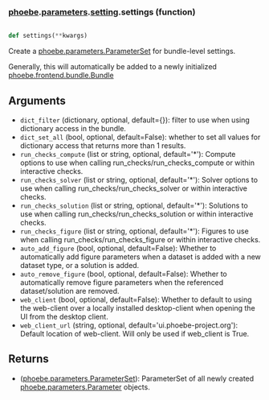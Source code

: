 ### [phoebe](phoebe.md).[parameters](phoebe.parameters.md).[setting](phoebe.parameters.setting.md).settings (function)


```py

def settings(**kwargs)

```



Create a [phoebe.parameters.ParameterSet](phoebe.parameters.ParameterSet.md) for bundle-level settings.

Generally, this will automatically be added to a newly initialized
[phoebe.frontend.bundle.Bundle](phoebe.frontend.bundle.Bundle.md)

Arguments
----------
* `dict_filter` (dictionary, optional, default={}): filter to use when using
    dictionary access in the bundle.
* `dict_set_all` (bool, optional, default=False): whether to set all values
    for dictionary access that returns more than 1 results.
* `run_checks_compute` (list or string, optional, default='*'): Compute
    options to use when calling run_checks/run_checks_compute or within
    interactive checks.
* `run_checks_solver` (list or string, optional, default='*'): Solver
    options to use when calling run_checks/run_checks_solver or within
    interactive checks.
* `run_checks_solution` (list or string, optional, default='*'): Solutions
    to use when calling run_checks/run_checks_solution or within
    interactive checks.
* `run_checks_figure` (list or string, optional, default='*'): Figures
    to use when calling run_checks/run_checks_figure or within
    interactive checks.
* `auto_add_figure` (bool, optional, default=False): Whether to automatically
    add figure parameters when a dataset is added with a new dataset type,
    or a solution is added.
* `auto_remove_figure` (bool, optional, default=False): Whether to
    automatically remove figure parameters when the referenced
    dataset/solution are removed.
* `web_client` (bool, optional, default=False): Whether to default to using
    the web-client over a locally installed desktop-client when opening the
    UI from the desktop client.
* `web_client_url` (string, optional, default='ui.phoebe-project.org'):
    Default location of web-client.  Will only be used if web_client is True.

Returns
--------
* ([phoebe.parameters.ParameterSet](phoebe.parameters.ParameterSet.md)): ParameterSet of all newly created
    [phoebe.parameters.Parameter](phoebe.parameters.Parameter.md) objects.

